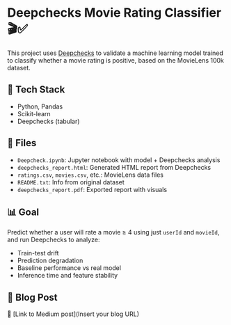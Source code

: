# Deepchecks Movie Rating Classifier 🎬✅

This project uses [Deepchecks](https://deepchecks.com) to validate a machine learning model trained to classify whether a movie rating is positive, based on the MovieLens 100k dataset.

## 🔧 Tech Stack
- Python, Pandas
- Scikit-learn
- Deepchecks (tabular)

## 📂 Files
- `Deepcheck.ipynb`: Jupyter notebook with model + Deepchecks analysis
- `deepchecks_report.html`: Generated HTML report from Deepchecks
- `ratings.csv`, `movies.csv`, etc.: MovieLens data files
- `README.txt`: Info from original dataset
- `deepchecks_report.pdf`: Exported report with visuals

## 📊 Goal
Predict whether a user will rate a movie ≥ 4 using just `userId` and `movieId`, and run Deepchecks to analyze:

- Train-test drift
- Prediction degradation
- Baseline performance vs real model
- Inference time and feature stability


## 📜 Blog Post
🔗 [Link to Medium post](Insert your blog URL)
